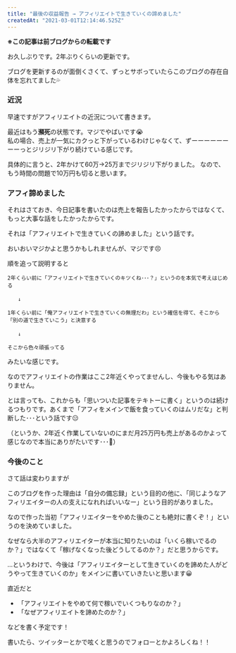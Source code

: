 ```yaml
---
title: "最後の収益報告 → アフィリエイトで生きていくの諦めました"
createdAt: "2021-03-01T12:14:46.525Z"
---
```


**※この記事は前ブログからの転載です**

お久しぶりです。2年ぶりくらいの更新です。
  
ブログを更新するのが面倒くさくて、ずっとサボっていたらこのブログの存在自体を忘れてました💦
### 近況
早速ですがアフィリエイトの近況について書きます。

最近はもう**瀕死**の状態です。マジでやばいです😭  
私の場合、売上が一気にカクっと下がっているわけじゃなくて、ずーーーーーーーーっとジリジリ下がり続けている感じです。

具体的に言うと、2年かけて60万→25万までジリジリ下がりました。
なので、もう時間の問題で10万円も切ると思います。

### アフィ諦めました

それはさておき、今日記事を書いたのは売上を報告したかったからではなくて、もっと大事な話をしたかったからです。

それは「アフィリエイトで生きていくの諦めました」という話です。

おいおいマジかよと思うかもしれませんが、マジです😣

 

順を追って説明すると
```
2年くらい前に「アフィリエイトで生きていくのキツくね･･･？」というのを本気で考えはじめる

　　↓

1年くらい前に「俺アフィリエイトで生きていくの無理だわ」という確信を得て、そこから「別の道で生きていこう」と決意する

　　↓

そこから色々頑張ってる
```
みたいな感じです。

なのでアフィリエイトの作業はここ2年近くやってませんし、今後もやる気はありません。

とは言っても、これからも「思いついた記事をテキトーに書く」というのは続けるつもりです。あくまで「アフィをメインで飯を食っていくのはムリだな」と判断した･･･という話です😑

（というか、2年近く作業していないのにまだ月25万円も売上があるのかよって感じなので本当にありがたいです･･･🙇）

### 今後のこと

さて話は変わりますが

このブログを作った理由は「自分の備忘録」という目的の他に、「同じようなアフィリエイターの人の支えになれればいいなー」という目的がありました。

なので作った当初「アフィリエイターをやめた後のことも絶対に書くぞ！」というのを決めていました。

なぜなら大半のアフィリエイターが本当に知りたいのは「いくら稼いでるのか？」ではなくて「稼げなくなった後どうしてるのか？」だと思うからです。

...というわけで、今後は「アフィリエイターとして生きていくのを諦めた人がどうやって生きていくのか」をメインに書いていきたいと思います😀

直近だと

- 「アフィリエイトをやめて何で稼いでいくつもりなのか？」
- 「なぜアフィリエイトを諦めたのか？」

などを書く予定です！

 

書いたら、ツイッターとかで呟くと思うのでフォローとかよろしくね！！ 
